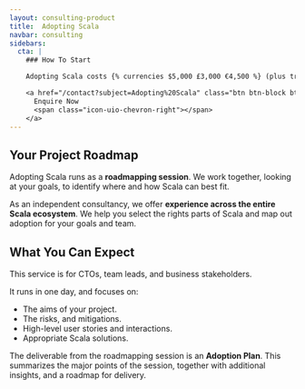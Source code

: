 ```yaml
---
layout: consulting-product
title:  Adopting Scala
navbar: consulting
sidebars:
  cta: |
    ### How To Start

    Adopting Scala costs {% currencies $5,000 £3,000 €4,500 %} (plus travel if required).

    <a href="/contact?subject=Adopting%20Scala" class="btn btn-block btn-primary">
      Enquire Now
      <span class="icon-uio-chevron-right"></span>
    </a>
---
```


## Your Project Roadmap

Adopting Scala runs as a **roadmapping session**. We work together, looking at your goals, to identify where and how Scala can best fit.

As an independent consultancy, we offer **experience across the entire Scala ecosystem**. We help you select the rights parts of Scala and map out adoption for your goals and team.

## What You Can Expect

This service is for CTOs, team leads, and business stakeholders.

It runs in one day, and focuses on:

- The aims of your project.
- The risks, and mitigations.
- High-level user stories and interactions.
- Appropriate Scala solutions.

The deliverable from the roadmapping session is an **Adoption Plan**.
This summarizes the major points of the session,
together with additional insights,
and a roadmap for delivery.
